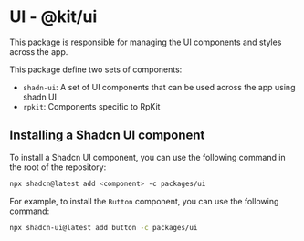 # UI - @kit/ui

This package is responsible for managing the UI components and styles across the app.

This package define two sets of components:

- `shadn-ui`: A set of UI components that can be used across the app using shadn UI
- `rpkit`: Components specific to RpKit

## Installing a Shadcn UI component

To install a Shadcn UI component, you can use the following command in the root of the repository:

```bash
npx shadcn@latest add <component> -c packages/ui
```

For example, to install the `Button` component, you can use the following command:

```bash
npx shadcn-ui@latest add button -c packages/ui
```